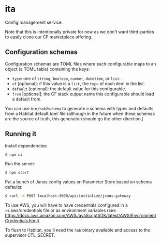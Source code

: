 # ita

Config management service.

Note that this is intentionally private for now as we don't want third-parties to easily clone our CF marketplace offering.

## Configuration schemas

Configuration schemas are TOML files where each configurable maps to an object (a TOML table) containing the keys:

- `type`: one of `string`, `boolean`, `number`, `datetime`, or `list`.
- `of` [optional]: if this value is a `list`, the `type` of each item in the list.
- `default` [optional]: the default value for this configurable.
- `from` [optional]: the CF stack output name this configurable should load a default from.

You can use `bin/hab2schema` to generate a schema with types and defaults from a Habitat default.toml file (although in the future when these schemas are the source of truth, this generation should go the other direction.)

## Running it

Install dependencies:

``` sh
$ npm ci
```

Run the server:

``` sh
$ npm start
```

Put a bunch of Janus config values on Parameter Store based on schema defaults:
``` sh
$ curl -X POST localhost:3000/api/initialize/janus-gateway
```

To use AWS, you will have to have credentials configured in a ~/.aws/credentials file or as environment variables (see https://docs.aws.amazon.com/AWSJavaScriptSDK/latest/AWS/EnvironmentCredentials.html).

To flush to Habitat, you'll need the `hab` binary available and access to the supervisor CTL_SECRET.
